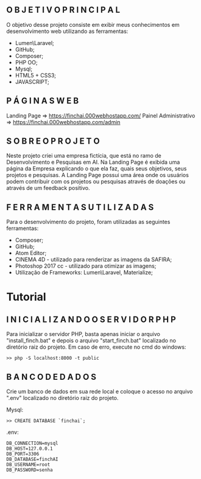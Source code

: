 ## O B J E T I V O   P R I N C I P A L
O objetivo desse projeto consiste em exibir meus conhecimentos em
desenvolvimento web utilizando as ferramentas:
* Lumen\Laravel;
* GitHub;
* Composer;
* PHP OO;
* Mysql;
* HTML5 + CSS3;
* JAVASCRIPT;

## P Á G I N A S   W E B
Landing Page => https://finchai.000webhostapp.com/
Painel Administrativo => https://finchai.000webhostapp.com/admin

## S O B R E   O   P R O J E T O
Neste projeto criei uma empresa fictícia, que está no ramo de Desenvolvimento
e Pesquisas em AI.
Na Landing Page é exibida uma página da Empresa explicando o que ela
faz, quais seus objetivos, seus projetos e pesquisas.
A Landing Page possui uma área onde os usuários podem contribuir com os
projetos ou pesquisas através de doações ou através de um feedback positivo.

## F E R R A M E N T A S   U T I L I Z A D A S
Para o desenvolvimento do projeto, foram utilizadas as seguintes ferramentas:
* Composer;
* GitHub;
* Atom Editor;
* CINEMA 4D - utilizado para renderizar as imagens da SAFIRA;
* Photoshop 2017 cc - utilizado para otimizar as imagens;
* Utilização de Frameworks: Lumen\Laravel, Materialize;

# Tutorial

## I N I C I A L I Z A N D O   O  S E R V I D O R   P H P
Para inicializar o servidor PHP, basta apenas iniciar o arquivo "install_finch.bat" e
depois o arquivo "start_finch.bat" localizado no diretório raiz do projeto.
Em caso de erro, execute no cmd do windows:
```
>> php -S localhost:8000 -t public
````
## B A N C O D E D A D O S
Crie um banco de dados em sua rede local e coloque o acesso no arquivo ".env"
localizado no diretório raiz do projeto.

Mysql: 
```
>> CREATE DATABASE `finchai`;
```
.env:
```
DB_CONNECTION=mysql
DB_HOST=127.0.0.1
DB_PORT=3306
DB_DATABASE=finchAI
DB_USERNAME=root
DB_PASSWORD=senha
```
